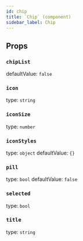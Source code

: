 ```yaml
---
id: chip
title: `Chip` (component)
sidebar_label: Chip
---
```



Props
-----

### `chipList`

defaultValue: `false`


### `icon`

type: `string`


### `iconSize`

type: `number`


### `iconStyles`

type: `object`
defaultValue: `{}`


### `pill`

type: `bool`
defaultValue: `false`


### `selected`

type: `bool`


### `title`

type: `string`

